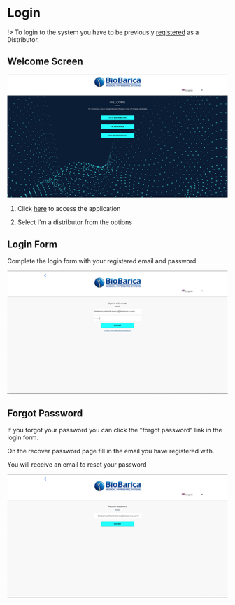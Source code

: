 # Login

!> To login to the system you have to be previously [registered](/distributor/register) as a Distributor.





## Welcome Screen

![welcome-screen](../_media/welcome-screen.jpg ':size=500x280')

1. Click [here](https://pwa.biobarica.com/) to access the application

2. Select I'm a distributor from the options


## Login Form

Complete the login form with your registered email and password

![login](../_media/distributor/login.jpg ':size=500x280')

## Forgot Password

If you forgot your password you can click the "forgot password" link in the login form.

On the recover password page fill in the email you have registered with.

You will receive an email to reset your password

![recover-password](../_media/recover-password.jpg ':size=500x280')

